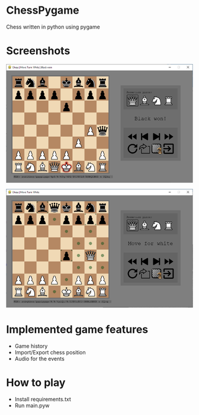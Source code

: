 # ChessPygame
Chess written in python using pygame

# Screenshots
![Screenshot](README_images/image1.png?raw=true)

![Screenshot](README_images/image2.png?raw=true)

# Implemented game features
+ Game history
+ Import/Export chess position
+ Audio for the events

# How to play
+ Install requirements.txt
+ Run main.pyw